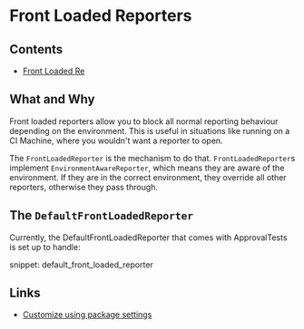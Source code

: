 <a id="top"></a>
# Front Loaded Reporters
<!-- toc -->
## Contents

* [Front Loaded Re](#verifying-a-variety-of-inputs)<!-- endToc -->

## What and Why

Front loaded reporters allow you to block all normal reporting behaviour depending on the environment.
This is useful in situations like running on a CI Machine, where you wouldn't want a reporter to open.

The `FrontLoadedReporter` is the mechanism to do that.
`FrontLoadedReporter`s implement `EnvironmentAwareReporter`, which means they are aware of the environment.
If they are in the correct environment, they override all other reporters, otherwise they pass through.

## The `DefaultFrontLoadedReporter`

Currently, the DefaultFrontLoadedReporter that comes with ApprovalTests is set up to handle:

snippet: default_front_loaded_reporter

## Links

* [Customize using package settings](PackageSettings.md#top)

